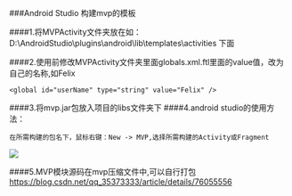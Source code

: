 ###Android Studio 构建mvp的模板

####1.将MVPActivity文件夹放在如：
	D:\AndroidStudio\plugins\android\lib\templates\activities 下面


####2.使用前修改MVPActivity文件夹里面globals.xml.ftl里面的value值，改为自己的名称,如Felix

 	<global id="userName" type="string" value="Felix" />

####3.将mvp.jar包放入项目的libs文件夹下
####4.android studio的使用方法：

	在所需构建的包名下，鼠标右键：New -> MVP,选择所需构建的Activity或Fragment
![](https://i.imgur.com/iQO4jS6.png)

####5.MVP模块源码在mvp压缩文件中,可以自行打包
	https://blog.csdn.net/qq_35373333/article/details/76055556


